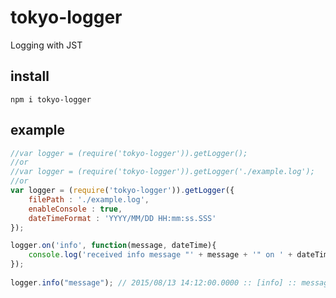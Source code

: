 # tokyo-logger
Logging with JST

## install
    npm i tokyo-logger

## example
```js
//var logger = (require('tokyo-logger')).getLogger();
//or
//var logger = (require('tokyo-logger')).getLogger('./example.log');
//or
var logger = (require('tokyo-logger')).getLogger({
	filePath : './example.log',
	enableConsole : true,
	dateTimeFormat : 'YYYY/MM/DD HH:mm:ss.SSS'
});

logger.on('info', function(message, dateTime){
    console.log('received info message "' + message + '" on ' + dateTime);
});
    
logger.info("message"); // 2015/08/13 14:12:00.0000 :: [info] :: message
```
